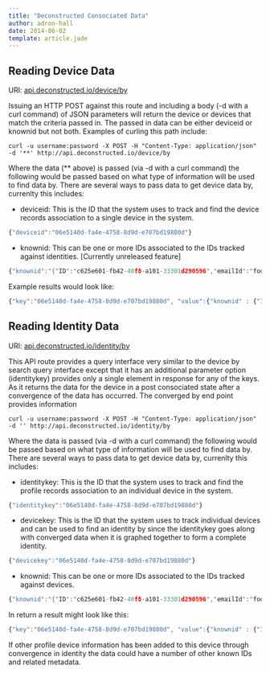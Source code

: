 ```yaml
---
title: "Deconstructed Consociated Data"
author: adron-hall
date: 2014-06-02
template: article.jade
---
```


<h2 id="device">Reading Device Data</h2>

URI: [api.deconstructed.io/device/by](#)

Issuing an HTTP POST against this route and including a body (-d with a curl command) of JSON parameters will return the device or devices that match the criteria passed in. The passed in data can be either deviceid or knownid but not both. Examples of curling this path include:

    curl -u username:password -X POST -H "Content-Type: application/json" -d '**' http://api.deconstructed.io/device/by

Where the data (** above) is passed (via -d with a curl command) the following would be passed based on what type of information will be used to find data by. There are several ways to pass data to get device data by, currenlty this includes:

 * deviceid: This is the ID that the system uses to track and find the device records association to a single device in the system.
```javascript
{"deviceid":"06e5140d-fa4e-4758-8d9d-e707bd19880d"}
```
 * knownid: This can be one or more IDs associated to the IDs tracked against identities. [Currently unreleased feature]
```javascript
{"knownid":"{"ID":"c625e601-fb42-40f8-a101-33301d290596","emailId":"foo@bar.com"}"}
```

Example results would look like:

```javascript
{"key":"06e5140d-fa4e-4758-8d9d-e707bd19880d", "value":{"knownid" : {"ID" : "c625e601-fb42-40f8-a101-33301d290596"}}}
```

<h2 id="identity">Reading Identity Data</h2>

URI: [api.deconstructed.io/identity/by](#)

This API route provides a query interface very similar to the device by search query interface except that it has an additional parameter option (identitykey) provides only a single element in response for any of the keys. As it returns the data for the device in a post consociated state after a convergence of the data has occurred. The converged by end point provides information

    curl -u username:password -X POST -H "Content-Type: application/json" -d '' http://api.deconstructed.io/identity/by

Where the data is passed (via -d with a curl command) the following would be passed based on what type of information will be used to find data by. There are several ways to pass data to get device data by, currenlty this includes:

 * identitykey: This is the ID that the system uses to track and find the profile records association to an individual device in the system.
```javascript
{"identitykey":"06e5140d-fa4e-4758-8d9d-e707bd19880d"}
```
 * devicekey: This is the ID that the system uses to track individual devices and can be used to find an identity by since the identitykey goes along with converged data when it is graphed together to form a complete identity.
```javascript
{"devicekey":"06e5140d-fa4e-4758-8d9d-e707bd19880d"}
```
 * knownid: This can be one or more IDs associated to the IDs tracked against devices.
```javascript
{"knownid":"{"ID":"c625e601-fb42-40f8-a101-33301d290596","emailId":"foo@bar.com"}"}
```
In return a result might look like this:

```javascript
{"key":"06e5140d-fa4e-4758-8d9d-e707bd19880d", "value":{"knownid" : {"ID" : "c625e601-fb42-40f8-a101-33301d290596"}}}
```

If other profile device information has been added to this device through convergence in identity the data could have a number of other known IDs and related metadata.

